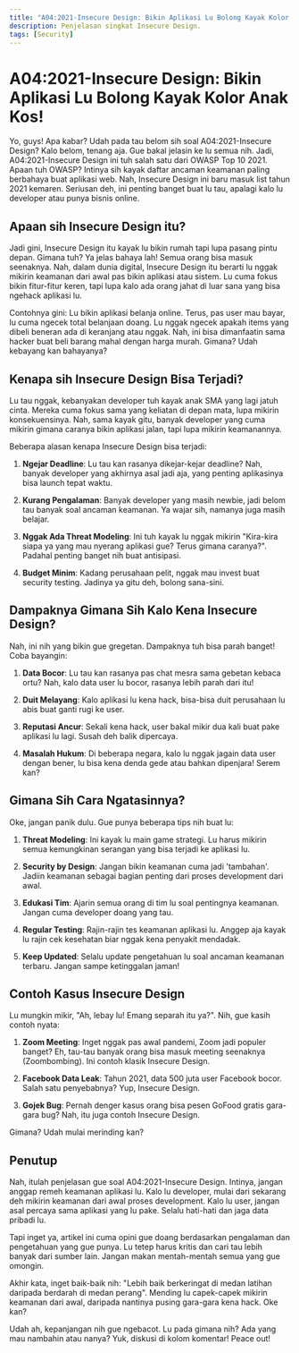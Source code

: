 ```yaml
---
title: "A04:2021-Insecure Design: Bikin Aplikasi Lu Bolong Kayak Kolor Anak Kos!"
description: Penjelasan singkat Insecure Design.
tags: [Security]
---
```

# A04:2021-Insecure Design: Bikin Aplikasi Lu Bolong Kayak Kolor Anak Kos!

Yo, guys! Apa kabar? Udah pada tau belom sih soal A04:2021-Insecure Design? Kalo belom, tenang aja. Gue bakal jelasin ke lu semua nih. Jadi, A04:2021-Insecure Design ini tuh salah satu dari OWASP Top 10 2021. Apaan tuh OWASP? Intinya sih kayak daftar ancaman keamanan paling berbahaya buat aplikasi web. Nah, Insecure Design ini baru masuk list tahun 2021 kemaren. Seriusan deh, ini penting banget buat lu tau, apalagi kalo lu developer atau punya bisnis online.

## Apaan sih Insecure Design itu?

Jadi gini, Insecure Design itu kayak lu bikin rumah tapi lupa pasang pintu depan. Gimana tuh? Ya jelas bahaya lah! Semua orang bisa masuk seenaknya. Nah, dalam dunia digital, Insecure Design itu berarti lu nggak mikirin keamanan dari awal pas bikin aplikasi atau sistem. Lu cuma fokus bikin fitur-fitur keren, tapi lupa kalo ada orang jahat di luar sana yang bisa ngehack aplikasi lu.

Contohnya gini: Lu bikin aplikasi belanja online. Terus, pas user mau bayar, lu cuma ngecek total belanjaan doang. Lu nggak ngecek apakah items yang dibeli beneran ada di keranjang atau nggak. Nah, ini bisa dimanfaatin sama hacker buat beli barang mahal dengan harga murah. Gimana? Udah kebayang kan bahayanya?

## Kenapa sih Insecure Design Bisa Terjadi?

Lu tau nggak, kebanyakan developer tuh kayak anak SMA yang lagi jatuh cinta. Mereka cuma fokus sama yang keliatan di depan mata, lupa mikirin konsekuensinya. Nah, sama kayak gitu, banyak developer yang cuma mikirin gimana caranya bikin aplikasi jalan, tapi lupa mikirin keamanannya.

Beberapa alasan kenapa Insecure Design bisa terjadi:

1. **Ngejar Deadline**: Lu tau kan rasanya dikejar-kejar deadline? Nah, banyak developer yang akhirnya asal jadi aja, yang penting aplikasinya bisa launch tepat waktu.

2. **Kurang Pengalaman**: Banyak developer yang masih newbie, jadi belom tau banyak soal ancaman keamanan. Ya wajar sih, namanya juga masih belajar.

3. **Nggak Ada Threat Modeling**: Ini tuh kayak lu nggak mikirin "Kira-kira siapa ya yang mau nyerang aplikasi gue? Terus gimana caranya?". Padahal penting banget nih buat antisipasi.

4. **Budget Minim**: Kadang perusahaan pelit, nggak mau invest buat security testing. Jadinya ya gitu deh, bolong sana-sini.

## Dampaknya Gimana Sih Kalo Kena Insecure Design?

Nah, ini nih yang bikin gue gregetan. Dampaknya tuh bisa parah banget! Coba bayangin:

1. **Data Bocor**: Lu tau kan rasanya pas chat mesra sama gebetan kebaca ortu? Nah, kalo data user lu bocor, rasanya lebih parah dari itu!

2. **Duit Melayang**: Kalo aplikasi lu kena hack, bisa-bisa duit perusahaan lu abis buat ganti rugi ke user.

3. **Reputasi Ancur**: Sekali kena hack, user bakal mikir dua kali buat pake aplikasi lu lagi. Susah deh balik dipercaya.

4. **Masalah Hukum**: Di beberapa negara, kalo lu nggak jagain data user dengan bener, lu bisa kena denda gede atau bahkan dipenjara! Serem kan?

## Gimana Sih Cara Ngatasinnya?

Oke, jangan panik dulu. Gue punya beberapa tips nih buat lu:

1. **Threat Modeling**: Ini kayak lu main game strategi. Lu harus mikirin semua kemungkinan serangan yang bisa terjadi ke aplikasi lu.

2. **Security by Design**: Jangan bikin keamanan cuma jadi 'tambahan'. Jadiin keamanan sebagai bagian penting dari proses development dari awal.

3. **Edukasi Tim**: Ajarin semua orang di tim lu soal pentingnya keamanan. Jangan cuma developer doang yang tau.

4. **Regular Testing**: Rajin-rajin tes keamanan aplikasi lu. Anggep aja kayak lu rajin cek kesehatan biar nggak kena penyakit mendadak.

5. **Keep Updated**: Selalu update pengetahuan lu soal ancaman keamanan terbaru. Jangan sampe ketinggalan jaman!

## Contoh Kasus Insecure Design

Lu mungkin mikir, "Ah, lebay lu! Emang separah itu ya?". Nih, gue kasih contoh nyata:

1. **Zoom Meeting**: Inget nggak pas awal pandemi, Zoom jadi populer banget? Eh, tau-tau banyak orang bisa masuk meeting seenaknya (Zoombombing). Ini contoh klasik Insecure Design.

2. **Facebook Data Leak**: Tahun 2021, data 500 juta user Facebook bocor. Salah satu penyebabnya? Yup, Insecure Design.

3. **Gojek Bug**: Pernah denger kasus orang bisa pesen GoFood gratis gara-gara bug? Nah, itu juga contoh Insecure Design.

Gimana? Udah mulai merinding kan?

## Penutup

Nah, itulah penjelasan gue soal A04:2021-Insecure Design. Intinya, jangan anggap remeh keamanan aplikasi lu. Kalo lu developer, mulai dari sekarang deh mikirin keamanan dari awal proses development. Kalo lu user, jangan asal percaya sama aplikasi yang lu pake. Selalu hati-hati dan jaga data pribadi lu.

Tapi inget ya, artikel ini cuma opini gue doang berdasarkan pengalaman dan pengetahuan yang gue punya. Lu tetep harus kritis dan cari tau lebih banyak dari sumber lain. Jangan makan mentah-mentah semua yang gue omongin.

Akhir kata, inget baik-baik nih: "Lebih baik berkeringat di medan latihan daripada berdarah di medan perang". Mending lu capek-capek mikirin keamanan dari awal, daripada nantinya pusing gara-gara kena hack. Oke kan?

Udah ah, kepanjangan nih gue ngebacot. Lu pada gimana nih? Ada yang mau nambahin atau nanya? Yuk, diskusi di kolom komentar! Peace out!